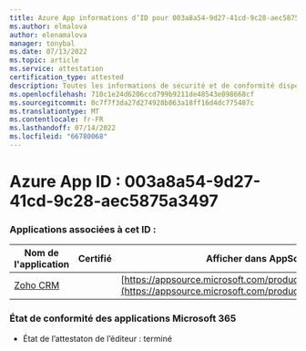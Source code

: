 ```yaml
---
title: Azure App informations d’ID pour 003a8a54-9d27-41cd-9c28-aec5875a3497
ms.author: elmalova
author: elenamalova
manager: tonybal
ms.date: 07/13/2022
ms.topic: article
ms.service: attestation
certification_type: attested
description: Toutes les informations de sécurité et de conformité disponibles pour 003a8a54-9d27-41cd-9c28-aec5875a3497.
ms.openlocfilehash: 710c1e24d6206ccd799b9211de48543e098668cf
ms.sourcegitcommit: 0c7f7f3da27d274928b863a18ff16d4dc775487c
ms.translationtype: MT
ms.contentlocale: fr-FR
ms.lasthandoff: 07/14/2022
ms.locfileid: "66780068"
---
```

# <a name="azure-app-id-003a8a54-9d27-41cd-9c28-aec5875a3497"></a>Azure App ID : 003a8a54-9d27-41cd-9c28-aec5875a3497


### <a name="apps-associated-with-this-id"></a>Applications associées à cet ID :
| **Nom de l'application** | **Certifié** | **Afficher dans AppSource** |
|--------------|---------------|-----------------------|
| [Zoho CRM](../forward/WA104382094.md) |  | [https://appsource.microsoft.com/product/office/WA104382094](https://appsource.microsoft.com/product/office/WA104382094) |

### <a name="microsoft-365-app-compliance-status"></a>État de conformité des applications Microsoft 365
- État de l’attestaton de l’éditeur : terminé
